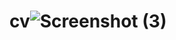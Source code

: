 # cv![Screenshot (3)](https://github.com/user-attachments/assets/8aa63009-f932-4c4a-b011-0c28d050a464)
